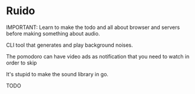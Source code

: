 # Ruido

IMPORTANT:
Learn to make the todo and all about browser and servers before making something 
about audio.

CLI tool that generates and play background noises.

The pomodoro can have video ads as notification that you need to watch in order to skip

It's stupid to make the sound library in go.

TODO


